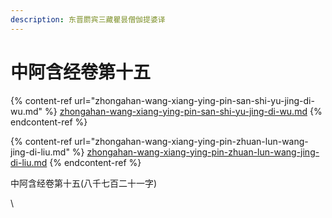 ```yaml
---
description: 东晋罽宾三藏瞿昙僧伽提婆译
---
```


# 中阿含经卷第十五

{% content-ref url="zhongahan-wang-xiang-ying-pin-san-shi-yu-jing-di-wu.md" %}
[zhongahan-wang-xiang-ying-pin-san-shi-yu-jing-di-wu.md](zhongahan-wang-xiang-ying-pin-san-shi-yu-jing-di-wu.md)
{% endcontent-ref %}

{% content-ref url="zhongahan-wang-xiang-ying-pin-zhuan-lun-wang-jing-di-liu.md" %}
[zhongahan-wang-xiang-ying-pin-zhuan-lun-wang-jing-di-liu.md](zhongahan-wang-xiang-ying-pin-zhuan-lun-wang-jing-di-liu.md)
{% endcontent-ref %}







中阿含经卷第十五(八千七百二十一字)

\
